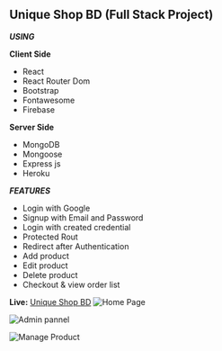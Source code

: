 ## Unique Shop BD (Full Stack Project)

**_USING_**

**Client Side**

- React
- React Router Dom
- Bootstrap
- Fontawesome
- Firebase

**Server Side**

- MongoDB
- Mongoose
- Express js
- Heroku

**_FEATURES_**

- Login with Google
- Signup with Email and Password
- Login with created credential
- Protected Rout
- Redirect after Authentication
- Add product
- Edit product
- Delete product
- Checkout & view order list

**Live:** [Unique Shop BD](https://unique-shop-bd.web.app/)
![Home Page](https://i.ibb.co/kQRYP8Y/1.png)

![Admin pannel](https://i.ibb.co/4T7mfj9/3.png)

![Manage Product](https://i.ibb.co/9byYTNN/2.png)
